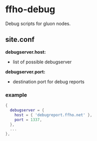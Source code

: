 ffho-debug
==========

Debug scripts for gluon nodes.

site.conf
---------

**debugserver.host:**
- list of possible debugserver

**debugserver.port:**
- destination port for debug reports

### example
```lua
{
  debugserver = {
    host = { 'debugreport.ffho.net' },
    port = 1337,
  },
  ...
},
```
